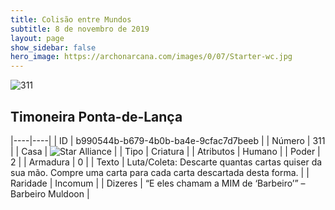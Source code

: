 ```yaml
---
title: Colisão entre Mundos
subtitle: 8 de novembro de 2019
layout: page
show_sidebar: false
hero_image: https://archonarcana.com/images/0/07/Starter-wc.jpg
---
```


![311](https://cdn.keyforgegame.com/media/card_front/pt/452_311_M2R4P79QFJ6W_pt.png)

## Timoneira Ponta-de-Lança

|----|----|
| ID | b990544b-b679-4b0b-ba4e-9cfac7d7beeb |
| Número | 311 |
| Casa | ![Star Alliance](https://archonarcana.com/images/thumb/7/7d/Star_Alliance.png/22px-Star_Alliance.png "Aliança Estelar") |
| Tipo | Criatura |
| Atributos | Humano |
| Poder | 2 |
| Armadura | 0 |
| Texto | Luta/Coleta: Descarte quantas cartas quiser da sua mão. Compre uma carta para cada carta descartada desta forma. |
| Raridade | Incomum |
| Dizeres | “E eles chamam a MIM de ‘Barbeiro’”  – Barbeiro Muldoon |
